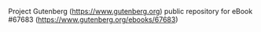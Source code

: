 Project Gutenberg (https://www.gutenberg.org) public repository for
eBook #67683 (https://www.gutenberg.org/ebooks/67683)
